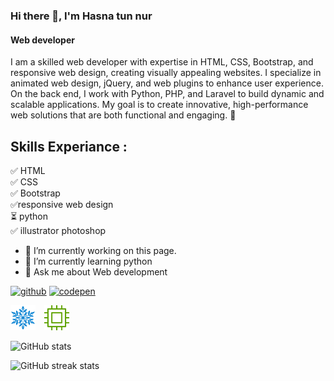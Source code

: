 
### Hi there 👋, I'm Hasna tun nur 
#### Web developer 

<p>I am a skilled web developer with expertise in HTML, CSS, Bootstrap, and responsive web design, creating visually appealing websites. I specialize in animated web design, jQuery, and web plugins to enhance user experience. On the back end, I work with Python, PHP, and Laravel to build dynamic and scalable applications. My goal is to create innovative, high-performance web solutions that are both functional and engaging. 🚀</p>

## Skills Experiance :  
✅ HTML <br>
✅ CSS <br>
✅ Bootstrap <br>
✅responsive web design <br>
⏳ python <br>
✅ illustrator photoshop<br>

- 🔭 I’m currently working on this page. 
- 🌱 I’m currently learning python 
- 💬 Ask me about Web development  


[<img src='https://cdn.jsdelivr.net/npm/simple-icons@3.0.1/icons/github.svg' alt='github' height='40'>](https://github.com/https://github.com/Hasnatun)  [<img src='https://cdn.jsdelivr.net/npm/simple-icons@3.0.1/icons/codepen.svg' alt='codepen' height='40'>](https://codepen.io/https://codepen.io/HASNA-TUN-NUR)  

<a href='https://archiveprogram.github.com/'><img src='https://raw.githubusercontent.com/acervenky/animated-github-badges/master/assets/acbadge.gif' width='40' height='40'></a> <a href='https://docs.github.com/en/developers'><img src='https://raw.githubusercontent.com/acervenky/animated-github-badges/master/assets/devbadge.gif' width='40' height='40'></a> 

![GitHub stats](https://github-readme-stats.vercel.app/api?username=https://github.com/Hasnatun&show_icons=true&count_private=true)  

![GitHub streak stats](https://streak-stats.demolab.com/?user=https://github.com/Hasnatun)  


